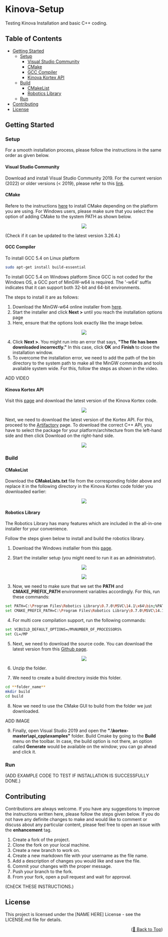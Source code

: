 # Kinova-Setup
Testing Kinova Installation and basic C++ coding.

## Table of Contents

- [Getting Started](#getting-started)
  - [Setup](#setup)
    - [Visual Studio Community](#visual-studio-community)
    - [CMake](#cmake)
    - [GCC Compiler](#gcc-compiler)
    - [Kinova Kortex API](#kinova-kortex-api)
  - [Build](#build)
    - [CMakeList](#cmakelist)
    - [Robotics Library](#robotics-library)
  - [Run](#run)
- [Contributing](#contributing)
- [License](#license)

## Getting Started

### Setup
For a smooth installation process, please follow the instructions in the same order as given below.
#### Visual Studio Community
Download and install Visual Studio Community 2019. For the current version (2022) or older versions (< 2019), please refer to this <a href="https://visualstudio.microsoft.com/downloads/">link</a>.

#### CMake
Refere to the instructions <a href="https://cmake.org/install/">here</a> to install CMake depending on the platform you are using. For Windows users, please make sure that you select the option of adding CMake to the system PATH as shown below.

<p align="center">
  <img src="./data/CMake_Windows_install_path.png">
</p>

(Check if it can be updated to the latest version 3.26.4.)

#### GCC Compiler
To install GCC 5.4 on Linux platform
```sh
sudo apt-get install build-essential
```

To install GCC 5.4 on Windows platform
Since GCC is not coded for the Windows OS, a GCC port of MinGW-w64 is required. The '-w64' suffix indicates that it can support both 32-bit and 64-bit environments.

The steps to install it are as follows:
1. Download the MinGW-w64 online installer from <a href="https://sourceforge.net/projects/mingw-w64/files/">here</a>.
2. Start the installer and click **Next >** until you reach the installation options page
3. Here, ensure that the options look exactly like the image below.

<p align="center">
  <img src="./data/GCC_Windows_install_settings.png">
</p>

4. Click **Next >**. You might run into an error that says, **"The file has been downloaded incorrectly."** In this case, click **OK** and **Finish** to close the installation window.
5. To overcome the installation error, we need to add the path of the bin directory to the system path to make all the MinGW commands and tools available system wide. For this, follow the steps as shown in the video.

ADD VIDEO

#### Kinova Kortex API
Visit this <a href="https://github.com/Kinovarobotics/kortex">page</a> and download the latest version of the Kinova Kortex code.

<p align="center">
  <img src="./data/Kinova_Code.gif">
</p>

Next, we need to download the latest version of the Kortex API. For this, proceed to the <a href="https://artifactory.kinovaapps.com/ui/repos/tree/General/generic-public%2Fkortex%2FAPI%2F2.3.0%2Fwindows_x86-64_msvc-2019.zip">Artifactory</a> page. To download the correct C++ API, you have to select the package for your platform/architecture from the left-hand side and then click Download on the right-hand side.

<p align="center">
  <img src="./data/KinovaAPI.png">
</p>

### Build
#### CMakeList
Download the **CMakeLists.txt** file from the corresponding folder above and replace it in the following directory in the Kinova Kortex code folder you downloaded earlier:

<p align="center">
  <img src="./data/CMakeList.png">
</p>

#### Robotics Library

The Robotics Library has many features which are included in the all-in-one installer for your convenience.

Follow the steps given below to install and build the robotics library.

1. Download the Windows instlaller from this <a href="https://www.roboticslibrary.org/download">page</a>.

2. Start the installer setup (you might need to run it as an administrator).

<p align="center">
  <img src="./data/RL_Installer_1.png">
</p>

<p align="center">
  <img src="./data/RL_Installer_2.png">
</p>

3. Now, we need to make sure that we set the **PATH** and **CMAKE_PREFIX_PATH** environment variables accordingly. For this, run these commands:
```sh
set PATH=C:\Program Files\Robotics Library\0.7.0\MSVC\14.1\x64\bin;%PATH%
set CMAKE_PREFIX_PATH=C:\Program Files\Robotics Library\0.7.0\MSVC\14.1\x64;%CMAKE_PREFIX_PATH%
```

4. For multi core compilation support, run the following commands:
```sh
set VCBUILD_DEFAULT_OPTIONS=/M%NUMBER_OF_PROCESSORS%
set CL=/MP
```

5. Next, we need to download the source code. You can download the latest version from this <a href="https://github.com/roboticslibrary/rl">Github page</a>.

<p align="center">
  <img src="./data/RL_Source_code.png">
</p>

6. Unzip the folder.

7. We need to create a build directory inside this folder.
```sh
cd **folder_name**
mkdir build
cd build
```

8. Now we need to use the CMake GUI to build from the folder we just downloaded. 

ADD IMAGE

9. Finally, open Visual Studio 2019 and open the **".\kortex-master\api_cpp\examples"** folder. Build Cmake by going to the **Build** menu on the toolbar. In case, the build option is not there, an option called **Generate** would be available on the window; you can go ahead and click it.

### Run
(ADD EXAMPLE CODE TO TEST IF INSTALLATION IS SUCCESSFULLY DONE.)

## Contributing
Contributions are always welcome. If you have any suggestions to improve the instructions written here, please follow the steps given below. If you do not have any definite changes to make and would like to comment or discuss about any particular content, please feel free to open an issue with the **enhancement** tag.

1. Create a fork of the project.
2. Clone the fork on your local machine.
3. Create a new branch to work on.
4. Create a new markdown file with your username as the file name.
5. Add a description of changes you would like and save the file.
4. Commit your changes with the proper message.
5. Push your branch to the fork.
6. From your fork, open a pull request and wait for approval.

(ChECK THESE INSTRUCTIONS.)

## License
This project is licensed under the [NAME HERE] License - see the LICENSE.md file for details.

<p align="right">(<a href="#readme-top">🔼 Back to Top</a>)</p>


